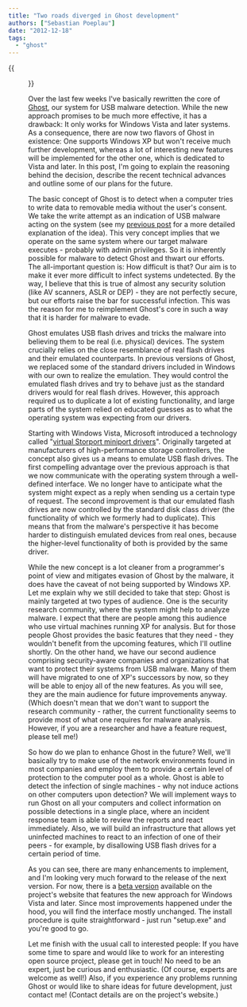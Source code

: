 ```yaml
---
title: "Two roads diverged in Ghost development"
authors: ["Sebastian Poeplau"]
date: "2012-12-18"
tags: 
  - "ghost"
---
```

{{<figure src="images/banner.png" alt="Banner" width="50%">}}

Over the last few weeks I've basically rewritten the core of [Ghost](http://code.google.com/p/ghost-usb-honeypot/), our system for USB malware detection. While the new approach promises to be much more effective, it has a drawback: It only works for Windows Vista and later systems. As a consequence, there are now two flavors of Ghost in existence: One supports Windows XP but won't receive much further development, whereas a lot of interesting new features will be implemented for the other one, which is dedicated to Vista and later. In this post, I'm going to explain the reasoning behind the decision, describe the recent technical advances and outline some of our plans for the future.  
  
  
  
The basic concept of Ghost is to detect when a computer tries to write data to removable media without the user's consent. We take the write attempt as an indication of USB malware acting on the system (see my [previous post](https://community.rapid7.com/community/open_source/magnificent7/blog/2012/10/16/ghost--an-introduction) for a more detailed explanation of the idea). This very concept implies that we operate on the same system where our target malware executes - probably with admin privileges. So it is inherently possible for malware to detect Ghost and thwart our efforts. The all-important question is: How difficult is that? Our aim is to make it ever more difficult to infect systems undetected. By the way, I believe that this is true of almost any security solution (like AV scanners, ASLR or DEP) - they are not perfectly secure, but our efforts raise the bar for successful infection. This was the reason for me to reimplement Ghost's core in such a way that it is harder for malware to evade.  
  
Ghost emulates USB flash drives and tricks the malware into believing them to be real (i.e. physical) devices. The system crucially relies on the close resemblance of real flash drives and their emulated counterparts. In previous versions of Ghost, we replaced some of the standard drivers included in Windows with our own to realize the emulation. They would control the emulated flash drives and try to behave just as the standard drivers would for real flash drives. However, this approach required us to duplicate a lot of existing functionality, and large parts of the system relied on educated guesses as to what the operating system was expecting from our drivers.  
  
Starting with Windows Vista, Microsoft introduced a technology called "[virtual Storport miniport drivers](http://msdn.microsoft.com/de-de/library/windows/hardware/ff567541(v=vs.85).aspx)". Originally targeted at manufacturers of high-performance storage controllers, the concept also gives us a means to emulate USB flash drives. The first compelling advantage over the previous approach is that we now communicate with the operating system through a well-defined interface. We no longer have to anticipate what the system might expect as a reply when sending us a certain type of request. The second improvement is that our emulated flash drives are now controlled by the standard disk class driver (the functionality of which we formerly had to duplicate). This means that from the malware's perspective it has become harder to distinguish emulated devices from real ones, because the higher-level functionality of both is provided by the same driver.  
  
While the new concept is a lot cleaner from a programmer's point of view and mitigates evasion of Ghost by the malware, it does have the caveat of not being supported by Windows XP. Let me explain why we still decided to take that step: Ghost is mainly targeted at two types of audience. One is the security research community, where the system might help to analyze malware. I expect that there are people among this audience who use virtual machines running XP for analysis. But for those people Ghost provides the basic features that they need - they wouldn't benefit from the upcoming features, which I'll outline shortly. On the other hand, we have our second audience comprising security-aware companies and organizations that want to protect their systems from USB malware. Many of them will have migrated to one of XP's successors by now, so they will be able to enjoy all of the new features. As you will see, they are the main audience for future improvements anyway. (Which doesn't mean that we don't want to support the research community - rather, the current functionality seems to provide most of what one requires for malware analysis. However, if you are a researcher and have a feature request, please tell me!)  
  
So how do we plan to enhance Ghost in the future? Well, we'll basically try to make use of the network environments found in most companies and employ them to provide a certain level of protection to the computer pool as a whole. Ghost is able to detect the infection of single machines - why not induce actions on other computers upon detection? We will implement ways to run Ghost on all your computers and collect information on possible detections in a single place, where an incident response team is able to review the reports and react immediately. Also, we will build an infrastructure that allows yet uninfected machines to react to an infection of one of their peers - for example, by disallowing USB flash drives for a certain period of time.  
  
As you can see, there are many enhancements to implement, and I'm looking very much forward to the release of the next version. For now, there is a [beta version](http://code.google.com/p/ghost-usb-honeypot/downloads/detail?name=ghost-v0.2.1-beta-win7.zip&can=2&q=) available on the project's website that features the new approach for Windows Vista and later. Since most improvements happened under the hood, you will find the interface mostly unchanged. The install procedure is quite straightforward - just run "setup.exe" and you're good to go.  
  
Let me finish with the usual call to interested people: If you have some time to spare and would like to work for an interesting open source project, please get in touch! No need to be an expert, just be curious and enthusiastic. (Of course, experts are welcome as well!) Also, if you experience any problems running Ghost or would like to share ideas for future development, just contact me! (Contact details are on the project's website.)
